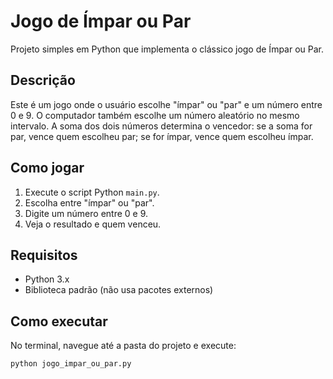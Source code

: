 # Jogo de Ímpar ou Par

Projeto simples em Python que implementa o clássico jogo de Ímpar ou Par.

## Descrição

Este é um jogo onde o usuário escolhe "ímpar" ou "par" e um número entre 0 e 9. O computador também escolhe um número aleatório no mesmo intervalo. A soma dos dois números determina o vencedor: se a soma for par, vence quem escolheu par; se for ímpar, vence quem escolheu ímpar.

## Como jogar

1. Execute o script Python `main.py`.
2. Escolha entre "ímpar" ou "par".
3. Digite um número entre 0 e 9.
4. Veja o resultado e quem venceu.

## Requisitos

- Python 3.x
- Biblioteca padrão (não usa pacotes externos)

## Como executar

No terminal, navegue até a pasta do projeto e execute:

```bash
python jogo_impar_ou_par.py
